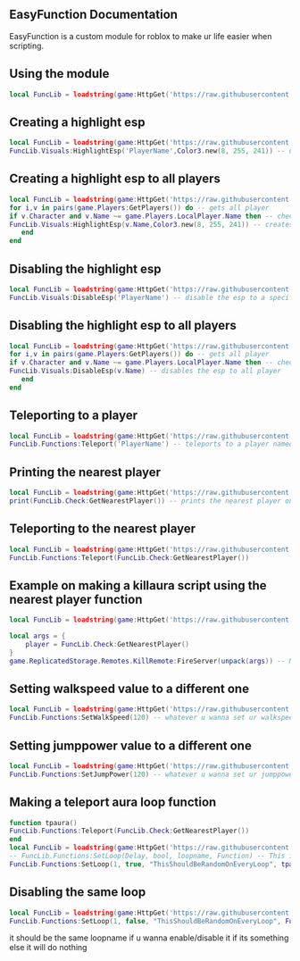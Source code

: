 ## EasyFunction Documentation
EasyFunction is a custom module for roblox to make ur life easier when scripting.

## Using the module
```lua
local FuncLib = loadstring(game:HttpGet('https://raw.githubusercontent.com/ScriptSkiddie69/EasyFunction/main/Source'))()
```
## Creating a highlight esp
```lua
local FuncLib = loadstring(game:HttpGet('https://raw.githubusercontent.com/ScriptSkiddie69/EasyFunction/main/Source'))()
FuncLib.Visuals:HighlightEsp('PlayerName',Color3.new(8, 255, 241)) -- u can change the PlayerName to other player name
```
## Creating a highlight esp to all players
```lua
local FuncLib = loadstring(game:HttpGet('https://raw.githubusercontent.com/ScriptSkiddie69/EasyFunction/main/Source'))()
for i,v in pairs(game.Players:GetPlayers()) do -- gets all player
if v.Character and v.Name ~= game.Players.LocalPlayer.Name then -- check if the player have a character and is not yourself
FuncLib.Visuals:HighlightEsp(v.Name,Color3.new(8, 255, 241)) -- creates a highlight esp
   end
end
```
## Disabling the highlight esp 
```lua
local FuncLib = loadstring(game:HttpGet('https://raw.githubusercontent.com/ScriptSkiddie69/EasyFunction/main/Source'))()
FuncLib.Visuals:DisableEsp('PlayerName') -- disable the esp to a specific player 
```
## Disabling the highlight esp to all players
```lua
local FuncLib = loadstring(game:HttpGet('https://raw.githubusercontent.com/ScriptSkiddie69/EasyFunction/main/Source'))()
for i,v in pairs(game.Players:GetPlayers()) do -- gets all player
if v.Character and v.Name ~= game.Players.LocalPlayer.Name then -- checks if the player have a character and is not yourself
FuncLib.Visuals:DisableEsp(v.Name) -- disables the esp to all player
   end
end
```
## Teleporting to a player
```lua
local FuncLib = loadstring(game:HttpGet('https://raw.githubusercontent.com/ScriptSkiddie69/EasyFunction/main/Source'))()
FuncLib.Functions:Teleport('PlayerName') -- teleports to a player named playername
```

## Printing the nearest player
```lua
local FuncLib = loadstring(game:HttpGet('https://raw.githubusercontent.com/ScriptSkiddie69/EasyFunction/main/Source'))()
print(FuncLib.Check:GetNearestPlayer()) -- prints the nearest player on you
```

## Teleporting to the nearest player
```lua
local FuncLib = loadstring(game:HttpGet('https://raw.githubusercontent.com/ScriptSkiddie69/EasyFunction/main/Source'))()
FuncLib.Functions:Teleport(FuncLib.Check:GetNearestPlayer())
```
## Example on making a killaura script using the nearest player function
```lua
local FuncLib = loadstring(game:HttpGet('https://raw.githubusercontent.com/ScriptSkiddie69/EasyFunction/main/Source'))()

local args = {
    player = FuncLib.Check:GetNearestPlayer()
}
game.ReplicatedStorage.Remotes.KillRemote:FireServer(unpack(args)) -- Note this does not work on any game as it is just an example
```
## Setting walkspeed value to a different one
```lua
local FuncLib = loadstring(game:HttpGet('https://raw.githubusercontent.com/ScriptSkiddie69/EasyFunction/main/Source'))()
FuncLib.Functions:SetWalkSpeed(120) -- whatever u wanna set ur walkspeed to
```
## Setting jumppower value to a different one
```lua
local FuncLib = loadstring(game:HttpGet('https://raw.githubusercontent.com/ScriptSkiddie69/EasyFunction/main/Source'))()
FuncLib.Functions:SetJumpPower(120) -- whatever u wanna set ur jumppower to
```
## Making a teleport aura loop function
```lua
function tpaura()
FuncLib.Functions:Teleport(FuncLib.Check:GetNearestPlayer())
end
local FuncLib = loadstring(game:HttpGet('https://raw.githubusercontent.com/ScriptSkiddie69/EasyFunction/main/Source'))()
-- FuncLib.Functions:SetLoop(Delay, bool, loopname, Function) -- This is what it looks like
FuncLib.Functions:SetLoop(1, true, "ThisShouldBeRandomOnEveryLoop", tpaura) -- this will repeatedly teleports to the nearest player
```
## Disabling the same loop 
```lua
local FuncLib = loadstring(game:HttpGet('https://raw.githubusercontent.com/ScriptSkiddie69/EasyFunction/main/Source'))()
FuncLib.Functions:SetLoop(1, false, "ThisShouldBeRandomOnEveryLoop", FuncLib.Functions:Teleport(FuncLib.Check:GetNearestPlayer()))
```
it should be the same loopname if u wanna enable/disable it if its something else it will do nothing

